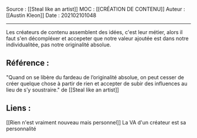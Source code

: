 
Source : [[Steal like an artist]]
MOC : [[CRÉATION DE CONTENU]]
Auteur : [[Austin Kleon]]
Date : 202102101048
***

Les créateurs de contenu assemblent des idées, c'est leur métier, alors il faut s'en décompléxer et accepeter que notre valeur ajoutée est dans notre individualitée, pas notre originalité absolue.

## Référence : 
"Quand on se libère du fardeau de l’originalité absolue, on peut cesser de créer quelque chose à partir de rien et accepter de subir des influences au lieu de s’y soustraire."  de [[Steal like an artist]]

## Liens :
[[Rien n'est vraiment nouveau mais personnel]] La VA d'un créateur est sa personnalité